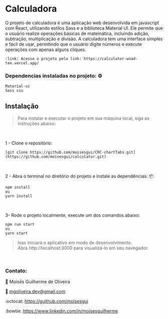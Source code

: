 # Calculadora #

O projeto de calculadora é uma aplicação web desenvolvida em javascript com React, utilizando estilos Sass e a biblioteca Material UI. 
Ele permite que o usuário realize operações básicas de matemática, incluindo adição, subtração, multiplicação e divisão. 
A calculadora tem uma interface simples e fácil de usar, permitindo que o usuário digite números e execute operações com apenas alguns cliques.

```
:link: Acesse o projeto pelo link: https://calculator-woad-ten.vercel.app/
```

### Dependencias instaladas no projeto: ⚙️

```
Material-ui
Sass css
```
## Instalação ##
>Para instalar e executar o projeto em sua máquina local, siga as instruções abaixo:

</br>

1 - Clone o repositório:

```
[git clone https://github.com/moisesgui/CRC-chartTabs.git](https://github.com/moisesgui/calculator.git)
```
</br>

2 - Abra o terminal no diretório do projeto e instale as dependências: 📦

```
npm install
ou
yarn install

```
</br>

3- Rode o projeto localmente, execute um dos comandos abaixo:

```
npm run start
ou
yarn start
```
> Isso iniciará o aplicativo em modo de desenvolvimento. </br> Abra http://localhost:3000 para visualizá-lo em seu navegador.

</br>

### Contato: ###

👤  Moisés Guilherme de Oliveira

:e-mail:  mgoliveira.dev@gmail.com

:octocat:  https://guithub.com/moisesgui

:bowtie:  https://www.linkedin.com/in/moisesguilherme
